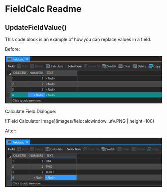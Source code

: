 # FieldCalc Readme

## UpdateFieldValue()

This code block is an example of how you can replace values in a field.

Before:

![Before Image](images/before_ufv.PNG)

Calculate Field Dialogue:

![Field Calculator Image](images/fieldcalcwindow_ufv.PNG | height=100)

After:

![After Image](images/after_ufv.PNG)
